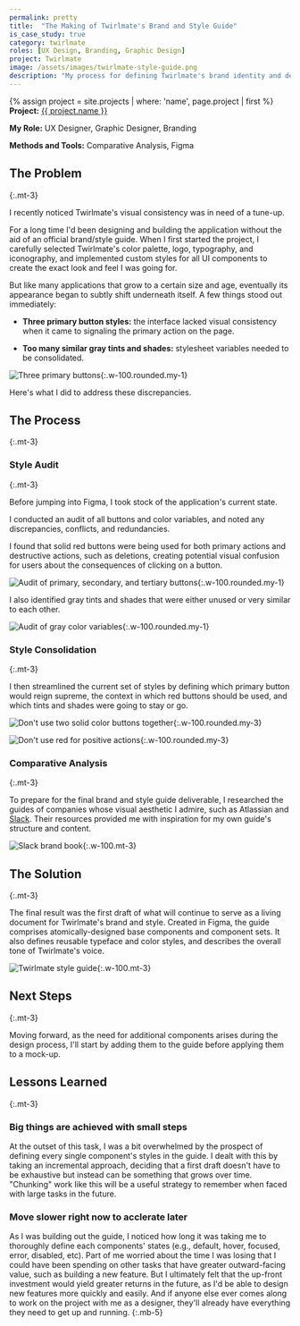 ```yaml
---
permalink: pretty
title:  "The Making of Twirlmate's Brand and Style Guide"
is_case_study: true
category: twirlmate
roles: [UX Design, Branding, Graphic Design]
project: Twirlmate
image: /assets/images/twirlmate-style-guide.png
description: "My process for defining Twirlmate's brand identity and design system"
---
```

{% assign project = site.projects | where: 'name', page.project | first %}
**Project:** <a href="{{ project.url }}" class="text--link">{{ project.name }}</a>

**My Role:** UX Designer, Graphic Designer, Branding

**Methods and Tools:** Comparative Analysis, Figma

## The Problem
{:.mt-3}

I recently noticed Twirlmate's visual consistency was in need of a tune-up.

For a long time I'd been designing and building the application without the aid of an 
official brand/style guide. When I first started the project, I carefully selected Twirlmate's
color palette, logo, typography, and iconography, and implemented custom styles for all UI
components to create the exact look and feel I was going for.

But like many applications that grow to a certain size and age, eventually its appearance
began to subtly shift underneath itself. A few things stood out immediately:

- **Three primary button styles:** the interface lacked visual consistency when it came to signaling the primary action on the page.

- **Too many similar gray tints and shades:** stylesheet variables needed to be consolidated.

![Three primary buttons](/assets/images/twirlmate/style-guide/primary-buttons.png "3 Primary Buttons"){:.w-100.rounded.my-1}

Here's what I did to address these discrepancies.

## The Process
{:.mt-3}

### Style Audit
{:.mt-3}

Before jumping into Figma, I took stock of the application's current state.

I conducted an audit of all buttons and color variables, and noted any discrepancies, conflicts, and redundancies.

I found that solid red buttons were being used for both primary actions and destructive actions, such as deletions, creating potential visual confusion for users about the consequences of clicking on a button.

![Audit of primary, secondary, and tertiary buttons](/assets/images/twirlmate/style-guide/button-audit.png "Button Audit"){:.w-100.rounded.my-1}

I also identified gray tints and shades that were either unused or very similar to each other.

![Audit of gray color variables](/assets/images/twirlmate/style-guide/color-audit.png "Gray Color Audit"){:.w-100.rounded.my-1}


### Style Consolidation
{:.mt-3}

I then streamlined the current set of styles by defining which primary button
would reign supreme, the context in which red buttons should be used,
and which tints and shades were going to stay or go.

![Don't use two solid color buttons together](/assets/images/twirlmate/style-guide/button-dos-and-donts-1.png){:.w-100.rounded.my-3}

![Don't use red for positive actions](/assets/images/twirlmate/style-guide/button-dos-and-donts-2.png){:.w-100.rounded.my-3}

### Comparative Analysis
{:.mt-3}

To prepare for the final brand and style guide deliverable, I researched
the guides of companies whose visual aesthetic I admire, such as Atlassian
and [Slack]((https://relayto.com/relayto/slack-brand-book-1lu8n5oo62jhc/ZNhQTNig1)). Their resources provided me with inspiration for my own guide's structure
and content.

![Slack brand book](/assets/images/twirlmate/style-guide/slack-brand-book.png){:.w-100.mt-3}

## The Solution
{:.mt-3}

The final result was the first draft of what will continue to serve as a 
living document for Twirlmate's brand and style. Created in Figma, the guide
comprises atomically-designed base components and component sets. It also
defines reusable typeface and color styles, and describes the overall tone
of Twirlmate's voice.

![Twirlmate style guide](/assets/images/twirlmate/style-guide/style-guide-overview.png){:.w-100.mt-3}

## Next Steps
{:.mt-3}

Moving forward, as the need for additional components arises during the design process,
I'll start by adding them to the guide before applying them to a mock-up.

## Lessons Learned
{:.mt-3}

### Big things are achieved with small steps

At the outset of this task, I was a bit overwhelmed by the prospect of defining
every single component's styles in the guide. I dealt with this by taking an incremental
approach, deciding that a first draft doesn't have to be exhaustive but instead can be
something that grows over time. "Chunking" work like this will be a useful strategy
to remember when faced with large tasks in the future.

### Move slower right now to acclerate later

As I was building out the guide, I noticed how long it was taking me to thoroughly
define each components' states (e.g., default, hover, focused, error, disabled, etc).
Part of me worried about the time I was losing that I could have been spending on 
other tasks that have greater outward-facing value, such as building a new feature. But I
ultimately felt that the up-front investment would yield greater returns in the future, as
I'd be able to design new features more quickly and easily. And if anyone else ever comes
along to work on the project with me as a designer, they'll already have everything they need to get up and running.
{:.mb-5}



